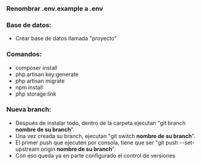 ### Renombrar .env.example a .env

### Base de datos:

-   Crear base de datos llamada "proyecto"

### Comandos:

-   composer install
-   php artisan key:generate
-   php artisan migrate
-   npm install
-   php storage:link

### Nueva branch:

-   Después de instalar todo, dentro de la carpeta ejecutan "git branch **nombre de su branch**".
-   Una vez creada su branch, ejecutan "git switch **nombre de su branch**".
-   El primer push que ejecuten por consola, tiene que ser "git push --set-upstream origin **nombre de su branch**".
-   Con eso queda ya en parte configurado el control de versiones
